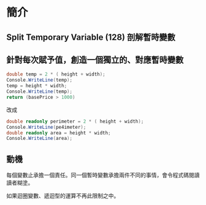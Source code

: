 # 簡介

## Split Temporary Variable (128) 剖解暫時變數

## 針對每次賦予值，創造一個獨立的、對應暫時變數

``` cs
double temp = 2 * ( height + width);
Console.WriteLine(temp);
temp = height * width;
Console.WriteLine(temp);
return (basePrice > 1000)
```

改成

``` cs
double readonly perimeter = 2 * ( height + width);
Console.WriteLine(pe4imeter);
double readonly area = height * width;
Console.WriteLine(area);
```

## 動機

每個變數止承擔一個責任。同一個暫時變數承擔兩件不同的事情，會令程式碼閱讀讀者糊塗。

如果迴圈變數、遞迴型的運算不再此限制之中。